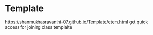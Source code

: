 # Template

https://shanmukhasravanthi-07.github.io/Template/etem.html get quick access for joining class templalte
